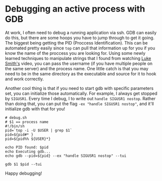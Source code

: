 # Debugging an active process with GDB
At work, I often need to debug a running application via ssh. GDB can easily do this, but there are some hoops you have to jump through to get it going. The biggest being getting the PID (Proccess Identification). This can be automated pretty easily since `top` can pull that information up for you if you know the name of the proccess you are looking for. Using some newly learned techniques to manipulate strings that I found from watching [Luke Smith's](lukesmith.xyz) video, you can pass the username (if you have multiple people on the same server) and the process name. One little catch is that you may need to be in the same directory as the executable and source for it to hook and work correctly.

Another cool thing is that if you need to start gdb with specific parameters set, you can initialize those automatically. For example, I always get stopped by `SIGUSR1`. Every time I debug, I to write out `handle SIGUSR1 nostop`. Rather than doing that, you can put the flag `-ex "handle SIGUSR1 nostop"`, and it'll initialize gdb with that for you!

```
# debug.sh
# $1 == process name
#!/bin/sh
pid=`top -i -U $USER | grep $1`
pid=${pid#* }
pid=${pid%% ${USER}*}

echo PID found: $pid
echo Executing gdb...
echo gdb --pid=${pid} --ex "handle SIGUSR1 nostop" --tui

gdb $1 $pid --tui
```

Happy debugging!
